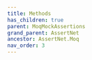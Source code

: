 ```yaml
---
title: Methods
has_children: true
parent: MoqMockAssertions
grand_parent: AssertNet
ancestor: AssertNet.Moq
nav_order: 3
---
```


